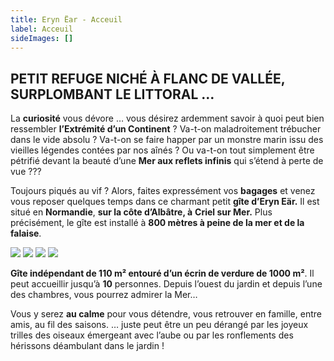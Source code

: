```yaml
---
title: Eryn Ëar - Acceuil
label: Acceuil
sideImages: []
---
```

## PETIT REFUGE NICHÉ À FLANC DE VALLÉE,  SURPLOMBANT LE LITTORAL …

La **curiosité** vous dévore … vous désirez ardemment savoir à quoi peut bien ressembler **l’Extrémité d’un Continent** ? Va-t-on maladroitement trébucher dans le vide absolu ? Va-t-on se faire happer par un monstre marin issu des vieilles légendes contées par nos aînés ? Ou va-t-on tout simplement être pétrifié devant la beauté d’une **Mer aux reflets infinis** qui s’étend à perte de vue ???

Toujours piqués au vif ? Alors, faites expressément vos **bagages** et venez vous reposer quelques temps dans ce charmant petit **gîte d’Eryn Eär.** Il est situé en **Normandie**, **sur la côte d’Albâtre, à** **Criel sur Mer.** Plus précisément, le gîte est installé à **800 mètres à peine de la mer et de la falaise**.

![](/uploads/7.jpg) ![](/uploads/8.jpg) ![](/uploads/5.jpg) ![](/uploads/6.jpg)

**Gîte indépendant de 110 m² entouré d’un écrin de verdure de 1000 m²**. Il peut accueillir jusqu’à **10** personnes. Depuis l’ouest du jardin et depuis l’une des chambres, vous pourrez admirer la Mer…

Vous y serez **au calme** pour vous détendre, vous retrouver en famille, entre amis, au fil des saisons. … juste peut être un peu dérangé par les joyeux trilles des oiseaux émergeant avec l’aube ou par les ronflements des hérissons déambulant dans le jardin !